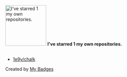 <img src="https://my-badges.github.io/my-badges/self-star.png" alt="I&apos;ve starred 1 my own repositories." title="I&apos;ve starred 1 my own repositories." width="128">
<strong>I&apos;ve starred 1 my own repositories.</strong>
<br><br>

- <a href="https://github.com/1e9y/chalk">1e9y/chalk</a>


Created by <a href="https://github.com/my-badges/my-badges">My Badges</a>